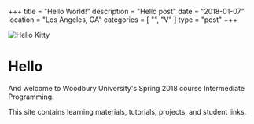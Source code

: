 +++
title = "Hello World!"
description = "Hello post"
date = "2018-01-07"
location = "Los Angeles, CA"
categories = [
  "",
  "V"
]
type = "post"
+++

![Hello Kitty](images/computer.jpg)

# Hello

And welcome to Woodbury University's Spring 2018 course Intermediate Programming.

This site contains learning materials, tutorials, projects, and student links.
